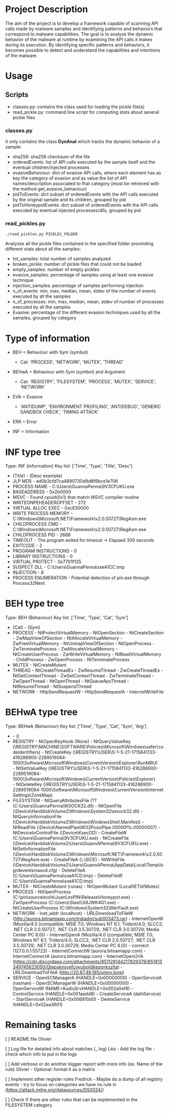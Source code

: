 # Project Description
The aim of the project is to develop a framework capable of scanning API calls made by malware samples and identifying patterns and behaviors that correspond to malware capabilities. The goal is to analyze the dynamic behavior of the malware at runtime by examining the API calls it makes during its execution. By identifying specific patterns and behaviors, it becomes possible to detect and understand the capabilities and intentions of the malware.

# Usage

## Scripts

- classes.py: contains the class used for loading the pickle file(s)
- read_pickle.py: command line script for computing stats about several pickle files

### classes.py

It only contains the class **DynAnal** which tracks the dynamic behavior of a sample:
- sha256: sha256 checksum of the file
- orderedEvents: list of API calls executed by the sample itself and the eventual children/injected processes
- evasiveBehaviour: dict of evasive API calls, where each element has as key the category of evasion and as value the list of API names/description associated to that category (must be retrieved with the method get_evasive_behaviour)
- pidToEvents: dict subset of orderedEvents with the API calls executed by the original sample and its children, grouped by pid
- pidToHoneypotEvents: dict subset of orderedEvents with the API calls executed by  eventual injected processes/dlls, grouped by pid

### read_pickles.py

```bash
./read_pickles.py PICKLES_FOLDER
```

Analyzes all the pickle files contained in the specified folder provinding different stats about all the samples:

- tot_samples: total number of samples analyzed
- broken_pickle: number of pickle files that could not be loaded
- empty_samples: number of empty pickles
- evasive_samples: percentage of samples using at least one evasive technique
- injection_samples: percentage of samples performing injection
- n_of_events: min, max, median, mean, stdev of the number of events executed by all the samples
- n_of_processes: min, max, median, mean, stdev of number of processes executed by all the samples
- Evasive: percentage of the different evasion techniques used by all the samples, grouped by category 

# Type of information

- BEH = Behaviour with Sym (symbol)
    - Cat: 'PROCESS', 'NETWORK', 'MUTEX', 'THREAD'
- BEHwA = Behaviour with Sym (symbol) and Argument
    - Cat: 'REGISTRY', 'FILESYSTEM', 'PROCESS', 'MUTEX', 'SERVICE', 'NETWORK'
- EVA = Evasive 
    - 'ANTIDUMP', 'ENVIRONMENT PROFILING', 'ANTIDEBUG', 'GENERIC SANDBOX CHECK', 'TIMING ATTACK'
- ERR = Error 

- INF = Information 

# INF type tree

Type: INF (information)
Key list: ['Time', 'Type', 'Title', 'Desc']
- (Title)
        - (Desc example)
- JLP MD5
        - ed0b3cfd7ca4890730d9d8f9bce1e706
- PROCESS NAME
        - C:\Users\GuannaPenna\9V3CFUKU.exe
- BASEADDRESS
        - 0x2b0000
- MSVC
        - Found cpuid(0x1) that match MSVC compiler routine
- WRITEONPEHEADEROFFSET
        - 272
- VIRTUAL ALLOC EXEC
        - 0xc630000
- WRITE PROCESS MEMORY
        - C:\Windows\Microsoft.NET\Framework\v2.0.50727\RegAsm.exe
- CHILDPROCESS CMD
        - C:\Windows\Microsoft.NET\Framework\v2.0.50727\RegAsm.exe
- CHILDPROCESS PID
        - 2688
- TIMEOUT
        - The program exited for timeout -> Elapsed 300 seconds
- EXITCODE
        - 2
- PROGRAM INSTRUCTIONS
        - 0
- LIBRARY INSTRUCTIONS
        - 0
- VIRTUAL PROTECT
        -  0x7701f125
- SUSPECT DLL
        - C:\Users\GuannaPenna\sxeA1CC.tmp
- INJECTION
        - 8
- PROCESS ENUMERATION
        - Potential detection of pin.exe through Process32Next

# BEH type tree

Type: BEH (Behaviour)
Key list: ['Time', 'Type', 'Cat', 'Sym']
- (Cat)
        - (Sym)
- PROCESS
        - NtProtectVirtualMemory
        - NtOpenSection
        - NtCreateSection
        - ZwMapViewOfSection
        - NtAllocateVirtualMemory
        - ZwFreeVirtualMemory
        - NtUnmapViewOfSection
        - NtOpenProcess
        - ZwTerminateProcess
        - ZwAllocateVirtualMemory
        - NtCreateUserProcess
        - ZwWriteVirtualMemory
        - NtReadVirtualMemory
        - ChildProcess
        - ZwOpenProcess
        - NtTerminateProcess
- MUTEX
        - NtCreateMutant
- THREAD
        - NtCreateThreadEx
        - ZwResumeThread
        - ZwCreateThreadEx
        - NtGetContextThread
        - ZwSetContextThread
        - ZwTerminateThread
        - ZwOpenThread
        - NtOpenThread
        - NtQueueApcThread
        - NtResumeThread
        - NtSuspendThread
- NETWORK
        - HttpSendRequestW
        - HttpSendRequestA
        - InternetWriteFile

# BEHwA type tree

Type: BEHwA (Behaviour)
Key list: ['Time', 'Type', 'Cat', 'Sym', 'Arg']
- <Cat>
        - <Sym> (<Arg>)
- REGISTRY
        - NtOpenKeyHook (None)
        - NtQueryValueKey (\REGISTRY\MACHINE\SOFTWARE\Policies\Microsoft\Windows\safer\codeidentifiers)
        - NtCreateKey (\REGISTRY\USER\S-1-5-21-1715841133-416286900-2289519084-1000\Software\Microsoft\Windows\CurrentVersion\Explorer\RunMRU)      
        - NtSetValueKey (\REGISTRY\USER\S-1-5-21-1715841133-416286900-2289519084-1000\Software\Microsoft\Windows\CurrentVersion\Policies\Explorer)  
        - NtDeleteKey (\REGISTRY\USER\S-1-5-21-1715841133-416286900-2289519084-1000\Software\Microsoft\Windows\CurrentVersion\Internet Settings\ZoneMap)
- FILESYSTEM
        - NtQueryAttributesFile (\??\C:\Users\GuannaPenna\WSOCK32.dll)
        - NtOpenFile (\Device\HarddiskVolume2\Windows\System32\wsock32.dll)
        - NtQueryInformationFile (\Device\HarddiskVolume2\Windows\WindowsShell.Manifest)
        - NtReadFile (\Device\NamedPipe\W32PosixPipe.00000f1c.00000007)
        - NtDeviceIoControlFile (\Device\KsecDD)
        - CreateFileW (C:\Users\GuannaPenna\9V3CFUKU.exe)
        - NtCreateFile (\Device\HarddiskVolume2\Users\GuannAPenna\9V3CFUKU.exe)
        - NtSetInformationFile (\Device\HarddiskVolume2\Windows\Microsoft.NET\Framework\v2.0.50727\RegAsm.exe)
        - CreateFileA (\\.\SICE)
        - NtWriteFile (\Device\HarddiskVolume2\Users\GuannAPenna\AppData\Local\Temp\logrdeventsmaxo4.cfg)
        - DeleteFileA (C:\Users\GuannaPenna\sxeA1CD.tmp)
        - DeleteFileW (C:\Users\GuannaPenna\sxeA1CD.tmp)
- MUTEX
        - NtCreateMutant (runas)
        - NtOpenMutant (Local\!IETld!Mutex)
- PROCESS
        - NtOpenProcess (C:\pin\source\tools\JuanLesPIN\Release\Honeypot.exe)
        - ZwOpenProcess (C:\Users\Slasti\X8JWK4G1.exe)
        - NtCreateUserProcess (C:\Windows\System32\WerFault.exe)
- NETWORK
        - inet_addr (localhost)
        - URLDownloadToFileW (http://aurora.bitnamiapp.com/tratador/sub003473.rar)
        - InternetOpenW (Mozilla/4.0 (compatible; MSIE 7.0; Windows NT 6.1; Trident/4.0; SLCC2; .NET CLR 2.0.50727; .NET CLR 3.5.30729; .NET CLR 3.0.30729; Media Center PC 6.0))
        - InternetOpenA (Mozilla/4.0 (compatible; MSIE 7.0; Windows NT 6.1; Trident/4.0; SLCC2; .NET CLR 2.0.50727; .NET CLR 3.5.30729; .NET CLR 3.0.30729; Media Center PC 6.0))
        - connect (127.0.0.1:55723)
        - InternetConnectW (aurora.bitnamiapp.com)
        - InternetConnectA (aurora.bitnamiapp.com)
        - InternetOpenUrlA (https://cdn.discordapp.com/attachments/851129144217829379/851813349745623050/Qtepsknsyefcoyubojldkppprkszlta)
        - URLDownloadToFileA (http://20.87.46.185/unmy.bmp)
- SERVICE
        - OpenSCManagerA (HANDLE=0x00000000)
        - OpenServiceA (rasman)
        - OpenSCManagerW (HANDLE=0x00000000)
        - OpenServiceW (NAME=AudioSrvHANDLE=0x002a0ef8)
        - ControlService (HANDLE=0x001aedd8)
        - CreateServiceA (dahiService)
        - StartServiceA (HANDLE=0x006810d0)
        - DeleteService (HANDLE=0x02aa3601)

# Remaining tasks

[ ] README file         Olivier

[ ] Log file for detailed info about matches (<malware>_<timestamp>.log)        Léa
        - Add the log file
        - check which info to put in the logs

[ ] Add verbose or do another bigger report with more info (ex. Name of the rule)       Olivier
        - Optional: format it as a matrix

[ ] Implement other register rules      Fredrick
        - Maybe do a dump of all registry events
        - try to focus on categories we have no rule in (https://attack.mitre.org/datasources/DS0024/)

[ ] Check if there are other rules that can be implemented in the FILESYSTEM category